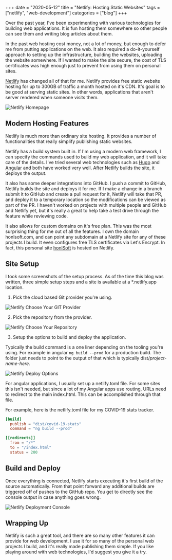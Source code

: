 +++
date = "2020-05-12"
title = "Netlify: Hosting Static Websites"
tags = ["netlify", "web-development"]
categories = ["blog"]
+++

Over the past year, I've been experimenting with various technologies for building web applications.  It is fun hosting them somewhere so other people can see them and writing blog articles about them.

In the past web hosting cost money, not a lot of money, but enough to defer me from putting applications on the web.  It also required a do-it-yourself approach to setting up the infrastructure, building the websites, uploading the website somewhere.  If I wanted to make the site secure, the cost of TLS certificates was high enough just to prevent from using them on personal sites.

[Netlify](https://www.netlify.com) has changed all of that for me.  Netlify provides free static website hosting for up to 300GB of traffic a month hosted on it's CDN.  It's goal is to be good at serving static sites.  In other words, applications that aren't server rendered when someone visits them.

![Netlify Homepage](/images/netlify-landing-page.jpg)

## Modern Hosting Features

Netlify is much more than ordinary site hosting.  It provides a number of functionalities that really simplify publishing static websites.

Netlify has a build system built in.  If I'm using a modern web framework, I can specify the commands used to build my web application, and it will take care of the details.  I've tried several web technologies such as [Hugo](https://gohugo.io/) and [Angular](https://angular.io/) and both have worked very well.  After Netlify builds the site, it deploys the output.  

It also has some deeper integrations into GitHub.  I push a commit to GitHub, Netlify builds the site and deploys it for me. If I make a change in a branch submit it to GitHub and create a pull request for it, Netlify will take that PR, and deploy it to a temporary location so the modifications can be viewed as part of the PR.  I haven't worked on projects with multiple people and GitHub and Netlify yet, but it's really a great to help take a test drive through the feature while reviewing code.

It also allows for custom domains on it's free plan.  This was the most surprising thing for me out of all the features. I own the domain honlsoft.com, and can point any subdomain at a Netlify site for any of these projects I build.  It even configures free TLS certificates via Let's Encrypt.  In fact, this personal site [honlSoft](https://www.honlsoft.com) is hosted on Netlify.

##  Site Setup

I took some screenshots of the setup process.  As of the time this blog was written, three simple setup steps and a site is available at a *.netlify.app location.

1. Pick the cloud based Git provider you're using.

![Netlify Choose Your GIT Provider](/images/netlify-new-site.jpg)

2. Pick the repository from the provider.

![Netlify Choose Your Repository](/images/netlify-choose-repo.jpg)

3. Setup the options to build and deploy the application.

Typically the build command is a one liner depending on the tooling you're using.  For example in angular ``ng build --prod`` for a production build.  The folder just needs to point to the output of that which is typically dist/*project-name-here*.

![Netlify Deploy Options](/images/netlify-deploy-options.jpg)

For angular applications, I usually set up a netlify.toml file.  For some sites this isn't needed, but since a lot of my Angular apps use routing, URLs need to redirect to the main index.html.  This can be accomplished through that file.

For example, here is the netlify.toml file for my COVID-19 stats tracker.

```toml
[build]
  publish = "dist/covid-19-stats"
  command = "ng build --prod"

[[redirects]]
  from = "/*"
  to = "/index.html"
  status = 200
```

## Build and Deploy

Once everything is connected, Netlify starts executing it's first build of the source automatically.  From that point forward any additional builds are triggered off of pushes to the GitHub repo.  You get to directly see the console output in case anything goes wrong.

![Netlify Deployment Console](/images/netlify-deploy-console.jpg)

## Wrapping Up

Netlify is such a great tool, and there are so many other features it can provide for web development.  I use it for so many of the personal web projects I build, and it's really made publishing them simple.  If you like playing around with web technologies, I'd suggest you give it a try.